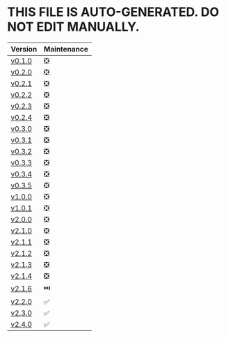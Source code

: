 <!-- markdownlint-disable -->

# THIS FILE IS AUTO-GENERATED. DO NOT EDIT MANUALLY.

| Version                                                                 | Maintenance |
|-------------------------------------------------------------------------|-------------|
| [v0.1.0](https://github.com/Falcion/Patternugit/tree/v0.1.0)            | ❎          |
| [v0.2.0](https://github.com/Falcion/Patternugit/tree/v0.2.0)            | ❎          |
| [v0.2.1](https://github.com/Falcion/Patternugit/tree/v0.2.1)            | ❎          |
| [v0.2.2](https://github.com/Falcion/Patternugit/tree/v0.2.2)            | ❎          |
| [v0.2.3](https://github.com/Falcion/Patternugit/tree/v0.2.3)            | ❎          |
| [v0.2.4](https://github.com/Falcion/Patternugit/tree/v0.2.4)            | ❎          |
| [v0.3.0](https://github.com/Falcion/Patternugit/tree/v0.3.0)            | ❎          |
| [v0.3.1](https://github.com/Falcion/Patternugit/tree/v0.3.1)            | ❎          |
| [v0.3.2](https://github.com/Falcion/Patternugit/tree/v0.3.2)            | ❎          |
| [v0.3.3](https://github.com/Falcion/Patternugit/tree/v0.3.3)            | ❎          |
| [v0.3.4](https://github.com/Falcion/Patternugit/tree/v0.3.4)            | ❎          |
| [v0.3.5](https://github.com/Falcion/Patternugit/tree/v0.3.5)            | ❎          |
| [v1.0.0](https://github.com/Falcion/Patternugit/tree/v1.0.0)            | ❎          |
| [v1.0.1](https://github.com/Falcion/Patternugit/tree/v1.0.1)            | ❎          |
| [v2.0.0](https://github.com/Falcion/Patternugit/tree/v2.0.0)            | ❎          |
| [v2.1.0](https://github.com/Falcion/Patternugit/tree/v2.1.0)            | ❎          |
| [v2.1.1](https://github.com/Falcion/Patternugit/tree/v2.1.1)            | ❎          |
| [v2.1.2](https://github.com/Falcion/Patternugit/tree/v2.1.2)            | ❎          |
| [v2.1.3](https://github.com/Falcion/Patternugit/tree/v2.1.3)            | ❎          |
| [v2.1.4](https://github.com/Falcion/Patternugit/tree/v2.1.4)            | ❎          |
| [v2.1.6](https://github.com/Falcion/Patternugit/tree/v2.1.6)            | ⏭️          |
| [v2.2.0](https://github.com/Falcion/Patternugit/tree/v2.2.0)            | ✅          |
| [v2.3.0](https://github.com/Falcion/Patternugit/tree/v2.3.0)            | ✅          |
| [v2.4.0](https://github.com/Falcion/Patternugit/tree/v2.4.0)            | ✅          |
